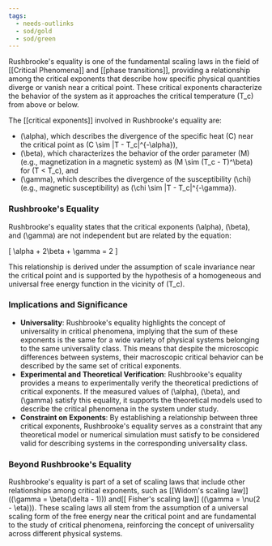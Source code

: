 ```yaml
---
tags:
  - needs-outlinks
  - sod/gold
  - sod/green
---
```

Rushbrooke's equality is one of the fundamental scaling laws in the field of [[Critical Phenomena]] and [[phase transitions]], providing a relationship among the critical exponents that describe how specific physical quantities diverge or vanish near a critical point. These critical exponents characterize the behavior of the system as it approaches the critical temperature \(T_c\) from above or below.

The [[critical exponents]] involved in Rushbrooke's equality are:
- \(\alpha\), which describes the divergence of the specific heat \(C\) near the critical point as \(C \sim |T - T_c|^{-\alpha}\),
- \(\beta\), which characterizes the behavior of the order parameter \(M\) (e.g., magnetization in a magnetic system) as \(M \sim (T_c - T)^\beta\) for \(T < T_c\), and
- \(\gamma\), which describes the divergence of the susceptibility \(\chi\) (e.g., magnetic susceptibility) as \(\chi \sim |T - T_c|^{-\gamma}\).

### Rushbrooke's Equality

Rushbrooke's equality states that the critical exponents \(\alpha\), \(\beta\), and \(\gamma\) are not independent but are related by the equation:

\[ \alpha + 2\beta + \gamma = 2 \]

This relationship is derived under the assumption of scale invariance near the critical point and is supported by the hypothesis of a homogeneous and universal free energy function in the vicinity of \(T_c\).

### Implications and Significance

- **Universality**: Rushbrooke's equality highlights the concept of universality in critical phenomena, implying that the sum of these exponents is the same for a wide variety of physical systems belonging to the same universality class. This means that despite the microscopic differences between systems, their macroscopic critical behavior can be described by the same set of critical exponents.
- **Experimental and Theoretical Verification**: Rushbrooke's equality provides a means to experimentally verify the theoretical predictions of critical exponents. If the measured values of \(\alpha\), \(\beta\), and \(\gamma\) satisfy this equality, it supports the theoretical models used to describe the critical phenomena in the system under study.
- **Constraint on Exponents**: By establishing a relationship between three critical exponents, Rushbrooke's equality serves as a constraint that any theoretical model or numerical simulation must satisfy to be considered valid for describing systems in the corresponding universality class.

### Beyond Rushbrooke's Equality

Rushbrooke's equality is part of a set of scaling laws that include other relationships among critical exponents, such as [[Widom's scaling law]] (\(\gamma = \beta(\delta - 1)\)) and[[ Fisher's scaling law]] (\(\gamma = \nu(2 - \eta)\)). These scaling laws all stem from the assumption of a universal scaling form of the free energy near the critical point and are fundamental to the study of critical phenomena, reinforcing the concept of universality across different physical systems.